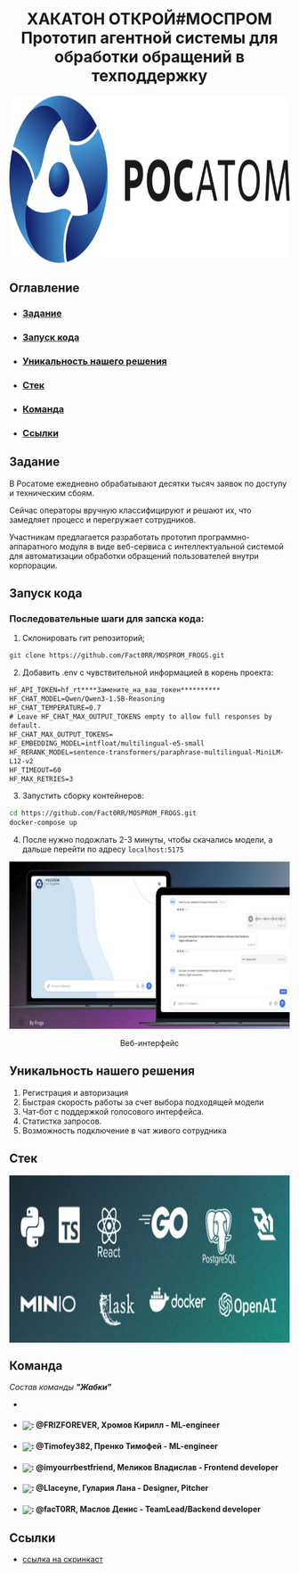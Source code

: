 <div align="center">

# ХАКАТОН ОТКРОЙ#МОСПРОМ <br> Прототип агентной системы для обработки обращений в техподдержку

<img height="300" alt="logo" src="assets/logo.png">

</div>

## Оглавление
- ### [Задание](#1)
- ### [Запуск кода](#2)
- ### [Уникальность нашего решения](#3)
- ### [Стек](#4)
- ### [Команда](#5)
- ### [Ссылки](#6)

## <a name="1"> Задание </a>

В Росатоме ежедневно обрабатывают десятки тысяч заявок по доступу и техническим сбоям.

Сейчас операторы вручную классифицируют и решают их, что замедляет процесс и перегружает сотрудников.

Участникам предлагается разработать прототип программно-аппаратного модуля в виде веб-сервиса с интеллектуальной системой для автоматизации обработки обращений пользователей внутри корпорации.

## <a name="2">Запуск кода </a>

### Последовательные шаги для запска кода:

1. Склонировать гит репозиторий;

```Bash
git clone https://github.com/Fact0RR/MOSPROM_FROGS.git
```

2. Добавить .env c чувствительной информацией в корень проекта:

```.env
HF_API_TOKEN=hf_rt****Замените_на_ваш_токен**********
HF_CHAT_MODEL=Qwen/Qwen3-1.5B-Reasoning
HF_CHAT_TEMPERATURE=0.7
# Leave HF_CHAT_MAX_OUTPUT_TOKENS empty to allow full responses by default.
HF_CHAT_MAX_OUTPUT_TOKENS=
HF_EMBEDDING_MODEL=intfloat/multilingual-e5-small
HF_RERANK_MODEL=sentence-transformers/paraphrase-multilingual-MiniLM-L12-v2
HF_TIMEOUT=60
HF_MAX_RETRIES=3
```
3. Запустить сборку контейнеров:

```Bash
cd https://github.com/Fact0RR/MOSPROM_FROGS.git
docker-compose up
```

4. После нужно подожлать 2-3 минуты, чтобы скачались модели, а дальше перейти по адресу ``localhost:5175``

<div align="center">

<img height="300" alt="logo" src="assets/web.jpg">

Веб-интерфейс

</div>

## <a name="3">Уникальность нашего решения </a>

1. Регистрация и авторизация
2. Быстрая скорость работы за счет выбора подходящей модели
3. Чат-бот с поддержкой голосового интерфейса.
4. Статистка запросов.
5. Возможность подключение в чат живого сотрудника

## <a name="4">Стек </a>


<img height="300" alt="logo" src="assets/stack.jpg" style="display: block; margin: 0 auto;">


</div>

## <a name="5">Команда </a>

*Состав команды **"Жабки"***

- 
- <h4><img align="center" height="25" src="https://user-images.githubusercontent.com/51875349/198863127-837491f2-b57f-4c75-9840-6a4b01236c7a.png">: @FRIZFOREVER, Хромов Кирилл - ML-engineer</h3>
- <h4><img align="center" height="25" src="https://user-images.githubusercontent.com/51875349/198863127-837491f2-b57f-4c75-9840-6a4b01236c7a.png">: @Timofey382, Пренко Тимофей - ML-engineer</h3>
- <h4><img align="center" height="25" src="https://user-images.githubusercontent.com/51875349/198863127-837491f2-b57f-4c75-9840-6a4b01236c7a.png">: @imyourrbestfriend,  Меликов Владислав - Frontend developer</h3>
- <h4><img align="center" height="25" src="https://user-images.githubusercontent.com/51875349/198863127-837491f2-b57f-4c75-9840-6a4b01236c7a.png">: @Llaceyne, Гулария Лана - Designer, Pitcher</h3>
- <h4><img align="center" height="25" src="https://user-images.githubusercontent.com/51875349/198863127-837491f2-b57f-4c75-9840-6a4b01236c7a.png">: @facT0RR, Маслов Денис - TeamLead/Backend developer</h3>

## <a name="6">Ссылки </a>

- [ссылка на скринкаст](https://drive.google.com/drive/folders/1AV1OihR0tMgg06eclJ7MylKVASHN3H-E)&nbsp;
